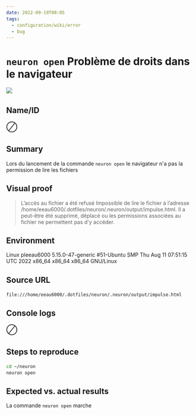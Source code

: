 ```yaml
---
date: 2022-09-19T08:05
tags:
  - configuration/wiki/error
  - bug
---
```


# `neuron open` Problème de droits dans le navigateur

<img src="https://images.pexels.com/photos/828701/pexels-photo-828701.jpeg?auto=compress&cs=tinysrgb&fit=crop&h=627&w=1200"/>

##    Name/ID

<img width=30 src="./static/icons/ban.svg"/>

##    Summary

Lors du lancement de la commande `neuron open` le navigateur n'a pas la permission de lire les fichiers

##    Visual proof

> L’accès au fichier a été refusé
> Impossible de lire le fichier à l’adresse /home/eeau6000/.dotfiles/neuron/.neuron/output/impulse.html.
> Il a peut-être été supprimé, déplacé ou les permissions associées au fichier ne permettent pas d’y accéder.

##    Environment

Linux pleeau6000 5.15.0-47-generic \#51-Ubuntu SMP Thu Aug 11 07:51:15 UTC 2022 x86_64 x86_64 x86_64 GNU/Linux

##    Source URL

`file:///home/eeau6000/.dotfiles/neuron/.neuron/output/impulse.html`

##    Console logs

<img width=30 src="./static/icons/ban.svg"/>

##    Steps to reproduce

```bash
cd ~/neuron
neuron open
```

##    Expected vs. actual results

La commande `neuron open` marche
